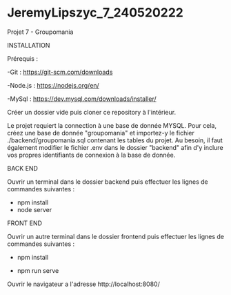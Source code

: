 # JeremyLipszyc_7_240520222
Projet 7 - Groupomania

INSTALLATION

Prérequis :

-Git : https://git-scm.com/downloads

-Node.js : https://nodejs.org/en/

-MySql : https://dev.mysql.com/downloads/installer/

Créer un dossier vide puis cloner ce repository à l'intérieur.

Le projet requiert la connection à une base de donnée MYSQL. Pour cela, créez une base de donnée "groupomania" et importez-y le fichier ./backend/groupomania.sql contenant les tables du projet. Au besoin, il faut également modifier le fichier .env dans le dossier "backend" afin d'y inclure vos propres identifiants de connexion à la base de donnée.

BACK END

Ouvrir un terminal dans le dossier backend puis effectuer les lignes de commandes suivantes :

- npm install
- node server

FRONT END

Ouvrir un autre terminal dans le dossier frontend puis effectuer les lignes de commandes suivantes :

- npm install

- npm run serve

Ouvrir le navigateur a l'adresse http://localhost:8080/

